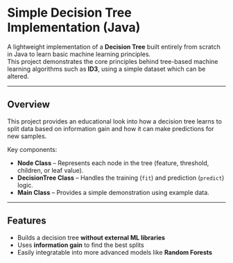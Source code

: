 # Simple Decision Tree Implementation (Java)

A lightweight implementation of a **Decision Tree** built entirely from scratch in Java to learn basic machine learning principles.  
This project demonstrates the core principles behind tree-based machine learning algorithms such as **ID3**, using a simple dataset which can be altered.

---

## Overview

This project provides an educational look into how a decision tree learns to split data based on information gain and how it can make predictions for new samples.

Key components:
- **Node Class** – Represents each node in the tree (feature, threshold, children, or leaf value).
- **DecisionTree Class** – Handles the training (`fit`) and prediction (`predict`) logic.
- **Main Class** – Provides a simple demonstration using example data.

---

## Features

- Builds a decision tree **without external ML libraries**  
- Uses **information gain** to find the best splits  
- Easily integratable into more advanced models like **Random Forests**

